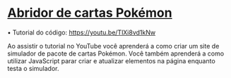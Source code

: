 # [Abridor de cartas Pokémon](https://youtu.be/TlXi8vd1kNw)
• Tutorial do código: https://youtu.be/TlXi8vd1kNw

Ao assistir o tutorial no YouTube você aprenderá a como criar um site de simulador de pacote de cartas Pokémon. Você também aprenderá a como utilizar JavaScript parar criar e atualizar elementos na página enquanto testa o simulador.
